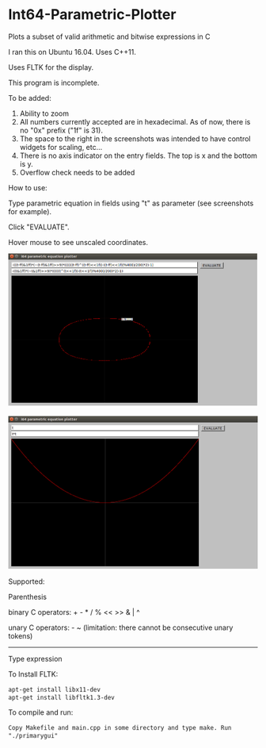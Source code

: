 # Int64-Parametric-Plotter
Plots a subset of valid arithmetic and bitwise expressions in C

I ran this on Ubuntu 16.04. Uses C++11.

Uses FLTK for the display.

This program is incomplete.

To be added:
1) Ability to zoom
2) All numbers currently accepted are in hexadecimal.
   As of now, there is no "0x" prefix ("1f" is 31).
3) The space to the right in the screenshots was intended to have control widgets
   for scaling, etc...
4) There is no axis indicator on the entry fields. The top is x and the bottom is y.
5) Overflow check needs to be added

How to use:

Type parametric equation in fields using "t" as parameter (see screenshots for example).

Click "EVALUATE".

Hover mouse to see unscaled coordinates.


![Alt text](screenshot1.png?raw=true "Screenshot1")


![Alt text](screenshot2.png?raw=true "Screenshot2")


Supported:

Parenthesis

binary C operators:
\+ \- \* \/ \% << >> \& \| \^

unary C operators:
\- \~ (limitation: there cannot be consecutive unary tokens)

---

Type expression 

To Install FLTK:

    apt-get install libx11-dev
    apt-get install libfltk1.3-dev

To compile and run:

    Copy Makefile and main.cpp in some directory and type make. Run "./primarygui"
